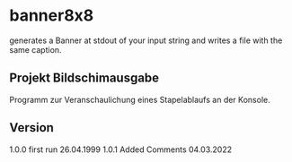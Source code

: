 # banner8x8
generates a Banner at stdout of your input string
and writes a file with the same caption.

## Projekt Bildschimausgabe
Programm zur Veranschaulichung eines Stapelablaufs
an der Konsole.

## Version
1.0.0 first run 26.04.1999
1.0.1 Added Comments 04.03.2022

